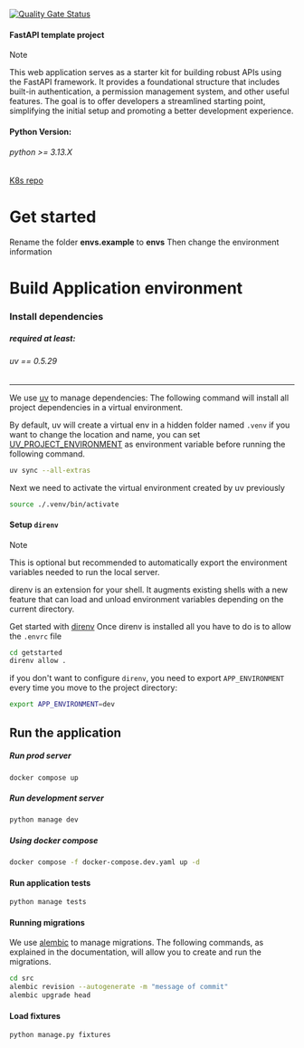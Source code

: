 [![Quality Gate Status](https://sonarcloud.io/api/project_badges/measure?project=fr.eliam-lotonga.fastapi-getstarted&metric=alert_status)](https://sonarcloud.io/summary/new_code?id=fr.eliam-lotonga.fastapi-getstarted)

#### FastAPI template project

> [!NOTE]
> This web application serves as a starter kit for building robust APIs using
> the FastAPI framework. It provides a foundational structure that includes
> built-in authentication, a permission management system, and other useful features.
> The goal is to offer developers a streamlined starting point,
> simplifying the initial setup and promoting a better development experience.

#### Python Version:

###### *_python >= 3.13.X_*

[K8s repo](https://github.com/meschac38700/k8s_fastapi_getstarted)

# Get started

Rename the folder **envs.example** to **envs** Then change the environment
information

# Build Application environment

### Install dependencies
##### required at least:
###### *_uv == 0.5.29_*

---

We use
[uv](https://docs.astral.sh/uv/getting-started/installation/#standalone-installer) to
manage dependencies: The following command will install all project dependencies in a
virtual environment.

By default, uv will create a virtual env in a hidden folder named `.venv` if you want to
change the location and name, you can set
[UV_PROJECT_ENVIRONMENT](https://docs.astral.sh/uv/concepts/projects/config/#project-environment-path)
as environment variable before running the following command.

```bash
uv sync --all-extras
```

Next we need to activate the virtual environment created by uv previously

```bash
source ./.venv/bin/activate
```

#### Setup `direnv`

> [!NOTE]
>
> This is optional but recommended to automatically export the environment variables
> needed to run the local server.
>
> direnv is an extension for your shell. It augments existing shells with a new feature
> that can load and unload environment variables depending on the current directory.

Get started with [direnv](https://direnv.net/#getting-started) Once direnv is installed
all you have to do is to allow the `.envrc` file

```bash
cd getstarted
direnv allow .
```

if you don't want to configure `direnv`, you need to export `APP_ENVIRONMENT` every time
you move to the project directory:

```bash
export APP_ENVIRONMENT=dev
```

## Run the application

##### Run prod server

```bash
docker compose up
```

##### Run development server

```bash
python manage dev
```

##### Using docker compose
```bash
docker compose -f docker-compose.dev.yaml up -d
```

#### Run application tests
```bash
python manage tests
```

#### Running migrations

We use [alembic](https://alembic.sqlalchemy.org/en/latest/tutorial.html) to manage
migrations. The following commands, as explained in the documentation, will allow you to
create and run the migrations.

```bash
cd src
alembic revision --autogenerate -m "message of commit"
alembic upgrade head
```
#### Load fixtures
```bash
python manage.py fixtures
```
